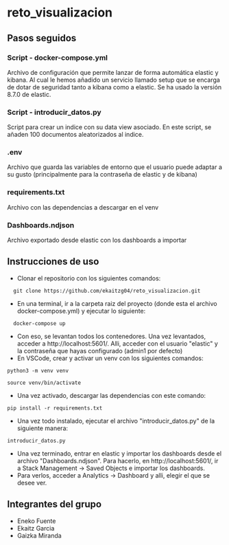 # reto_visualizacion

## Pasos seguidos
### Script - docker-compose.yml
Archivo de configuración que permite lanzar de forma automática elastic y kibana. Al cual le hemos añadido un servicio llamado setup que se encarga de dotar de seguridad tanto a kibana como a elastic. Se ha usado la versión 8.7.0 de elastic.

### Script - introducir_datos.py
Script para crear un indice con su data view asociado. En este script, se añaden 100 documentos aleatorizados al indice. 

### .env
Archivo que guarda las variables de entorno que el usuario puede adaptar a su gusto (principalmente para la contraseña de elastic y de kibana)

### requirements.txt
Archivo con las dependencias a descargar en el venv

### Dashboards.ndjson
Archivo exportado desde elastic con los dashboards a importar

## Instrucciones de uso
- Clonar el repositorio con los siguientes comandos:
```
  git clone https://github.com/ekaitzg04/reto_visualizacion.git
```
- En una terminal, ir a la carpeta raiz del proyecto (donde esta el archivo docker-compose.yml) y ejecutar lo siguiente:
```
  docker-compose up
```
- Con eso, se levantan todos los contenedores. Una vez levantados, acceder a http://localhost:5601/. Alli, acceder con el usuario "elastic" y la contraseña que hayas configurado (admin1 por defecto)
- En VSCode, crear y activar un venv con los siguientes comandos:
```
python3 -m venv venv
```
```
source venv/bin/activate
```
- Una vez activado, descargar las dependencias con este comando:
```
pip install -r requirements.txt
```
- Una vez todo instalado, ejecutar el archivo "introducir_datos.py" de la siguiente manera:
```
introducir_datos.py
```
- Una vez terminado, entrar en elastic y importar los dashboards desde el archivo "Dashboards.ndjson". Para hacerlo, en http://localhost:5601/, ir a Stack Management -> Saved Objects e importar los dashboards.
- Para verlos, acceder a Analytics -> Dashboard y alli, elegir el que se desee ver.

## Integrantes del grupo
- Eneko Fuente
- Ekaitz Garcia
- Gaizka Miranda
